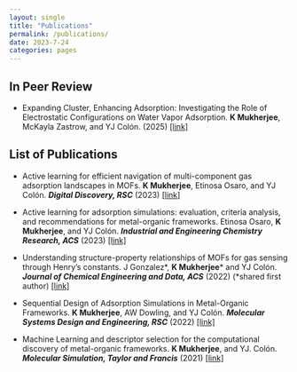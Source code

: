 ```yaml
---
layout: single
title: "Publications"
permalink: /publications/
date: 2023-7-24
categories: pages
---
```

## In Peer Review ##

* Expanding Cluster, Enhancing Adsorption: Investigating the Role of Electrostatic Configurations on Water Vapor Adsorption. **K Mukherjee**, McKayla Zastrow, and YJ Colón. (2025)
[[link]](https://doi.org/10.26434/chemrxiv-2025-9w4ss-v2)

## List of Publications ##
* Active learning for efficient navigation of multi-component gas adsorption landscapes in MOFs. **K Mukherjee**, Etinosa Osaro, and YJ Colón. ***Digital Discovery, RSC*** (2023)
[[link]](https://doi.org/10.1039/D3DD00106G)

* Active learning for adsorption simulations: evaluation, criteria analysis, and recommendations for metal-organic frameworks. Etinosa Osaro, **K Mukherjee**, and YJ Colón. ***Industrial and Engineering Chemistry Research, ACS*** (2023)
[[link]](https://doi.org/10.1021/acs.iecr.3c01589)

* Understanding structure-property relationships of MOFs for gas sensing through Henry’s constants. J
Gonzalez*, **K Mukherjee*** and YJ Colón. ***Journal of Chemical Engineering and Data, ACS*** (2022) (*shared
first author)
[[link]](https://doi.org/10.1021/acs.jced.2c00443)

* Sequential Design of Adsorption Simulations in Metal-Organic Frameworks. **K Mukherjee**, AW Dowling,
and YJ Colón. ***Molecular Systems Design and Engineering, RSC*** (2022)
[[link]](https://pubs.rsc.org/en/content/articlelanding/2022/me/d1me00138h)

* Machine Learning and descriptor selection for the computational discovery of metal-organic frameworks.
**K Mukherjee**, and YJ. Colón. ***Molecular Simulation, Taylor and Francis*** (2021)
[[link]](https://doi.org/10.1080/08927022.2021.1916014)



